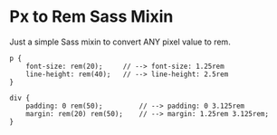 # Px to Rem Sass Mixin

Just a simple Sass mixin to convert ANY pixel value to rem.

```
p {
    font-size: rem(20);     // --> font-size: 1.25rem
    line-height: rem(40);   // --> line-height: 2.5rem
}

div {
    padding: 0 rem(50);         // --> padding: 0 3.125rem
    margin: rem(20) rem(50);    // --> margin: 1.25rem 3.125rem;
}
```